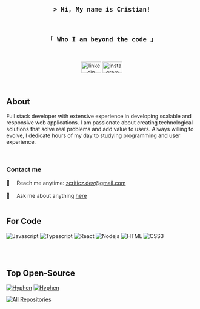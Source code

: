 <!-- Welcome !-->
<div align="center"> 
  <h3> 
    <samp> &gt; Hi, My name is Cristian!</samp> 
  </h3> 
</div> 

<br/>

<!--Social Media !-->
<div align="center"> 
  <h3> 
    <samp>「 Who I am beyond the code 」</samp> 
  </h3> 
  
  <br/> 
  
<a href="https://www.linkedin.com/in/devcristian/" target="_blank"> <img src="https://raw.githubusercontent.com/maurodesouza/profile-readme-generator/master/src/assets/icons/social/linkedin/default.svg" width="52" height="30" alt="linkedin logo"/></a>
<a href="https://www.instragram.com/chris.saant"> <img src="https://raw.githubusercontent.com/maurodesouza/profile-readme-generator/master/src/assets/icons/social/instagram/default.svg" width="52" height="30" alt="instagram logo"/></a>
</div> 

<br/>

## About 
Full stack developer with extensive experience in developing scalable and responsive web applications. I am passionate about creating technological solutions that solve real problems and add value to users. Always willing to evolve, I dedicate hours of my day to studying programming and user experience.

<br/>

### Contact me
📧&emsp; Reach me anytime: zcriticz.dev@gmail.com <br/> <br/>
💬&emsp; Ask me about anything [here](https://github.com/zcriticz/zcriticz/issues) <br/> <br/>

## For Code
![Javascript](https://img.shields.io/badge/JavaScript-F7DF1E?style=for-the-badge&logo=javascript&logoColor=black)
![Typescript](https://img.shields.io/badge/TypeScript-007ACC?style=for-the-badge&logo=typescript&logoColor=white)
![React](https://img.shields.io/badge/React-20232A?style=for-the-badge&logo=react&logoColor=61DAFB)
![Nodejs](https://img.shields.io/badge/Node.js-43853D?style=for-the-badge&logo=node.js&logoColor=white)
![HTML](https://img.shields.io/badge/HTML5-E34F26?style=for-the-badge&logo=html5&logoColor=white)
![CSS3](https://img.shields.io/badge/CSS3-1572B6?style=for-the-badge&logo=css3&logoColor=white)

<br/> <br/>

 ## Top Open-Source
[![Hyphen](https://github-readme-stats.vercel.app/api/pin/?username=zcriticz&repo=Pluton&border_color=2382F8&bg_color=0D1117&title_color=C9D1D9&text_color=8B949E&icon_color=2382F8)](https://github.com/zcriticz/pluton)
[![Hyphen](https://github-readme-stats.vercel.app/api/pin/?username=zcriticz&repo=nutrilife&border_color=2382F8&bg_color=0D1117&title_color=C9D1D9&text_color=8B949E&icon_color=2382F8)](https://github.com/zcriticz/nutrilife)

<div align="left"> 
<a href="https://github.com/zcriticz?tab=repositories" target="_blank"> <img alt="All Repositories" title="All Repositories" src="https://img.shields.io/badge/-All%20Repos-2962FF?style=for-the-badge&logo=koding&logoColor=white"/></img></a> 
</div>
